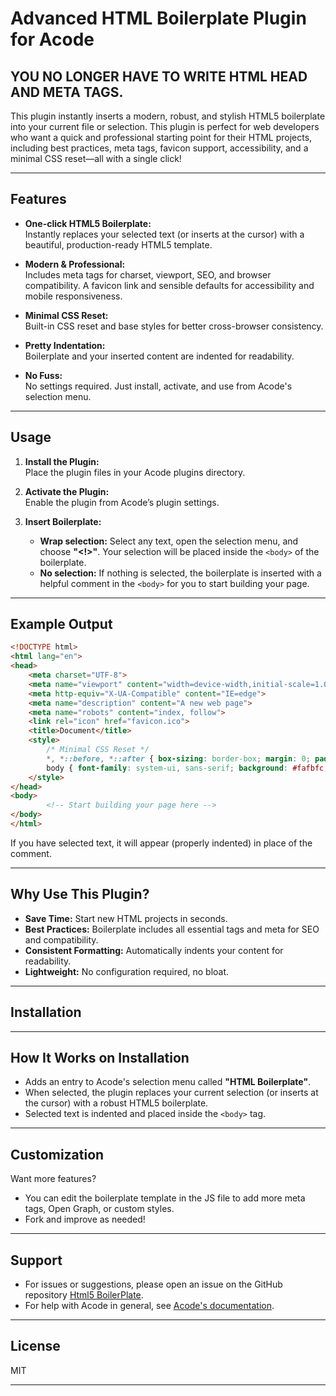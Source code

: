 # Advanced HTML Boilerplate Plugin for Acode

## YOU NO LONGER HAVE TO WRITE HTML HEAD AND META TAGS.

This plugin instantly inserts a modern, robust, and stylish HTML5 boilerplate into your current file or selection. This plugin is perfect for web developers who want a quick and professional starting point for their HTML projects, including best practices, meta tags, favicon support, accessibility, and a minimal CSS reset—all with a single click!

---

## Features

- **One-click HTML5 Boilerplate:**  
  Instantly replaces your selected text (or inserts at the cursor) with a beautiful, production-ready HTML5 template.

- **Modern & Professional:**  
  Includes meta tags for charset, viewport, SEO, and browser compatibility. A favicon link and sensible defaults for accessibility and mobile responsiveness.

- **Minimal CSS Reset:**  
  Built-in CSS reset and base styles for better cross-browser consistency.

- **Pretty Indentation:**  
  Boilerplate and your inserted content are indented for readability.

- **No Fuss:**  
  No settings required. Just install, activate, and use from Acode's selection menu.

---

## Usage

1. **Install the Plugin:**  
   Place the plugin files in your Acode plugins directory.

2. **Activate the Plugin:**  
   Enable the plugin from Acode’s plugin settings.

3. **Insert Boilerplate:**
   - **Wrap selection:** Select any text, open the selection menu, and choose **"<!>"**. Your selection will be placed inside the `<body>` of the boilerplate.
   - **No selection:** If nothing is selected, the boilerplate is inserted with a helpful comment in the `<body>` for you to start building your page.

---

## Example Output

```html
<!DOCTYPE html>
<html lang="en">
<head>
    <meta charset="UTF-8">
    <meta name="viewport" content="width=device-width,initial-scale=1.0">
    <meta http-equiv="X-UA-Compatible" content="IE=edge">
    <meta name="description" content="A new web page">
    <meta name="robots" content="index, follow">
    <link rel="icon" href="favicon.ico">
    <title>Document</title>
    <style>
        /* Minimal CSS Reset */
        *, *::before, *::after { box-sizing: border-box; margin: 0; padding: 0; }
        body { font-family: system-ui, sans-serif; background: #fafbfc; color: #222; min-height: 100vh; line-height: 1.6; }
    </style>
</head>
<body>
        <!-- Start building your page here -->
</body>
</html>
```

If you have selected text, it will appear (properly indented) in place of the comment.

---

## Why Use This Plugin?

- **Save Time:** Start new HTML projects in seconds.
- **Best Practices:** Boilerplate includes all essential tags and meta for SEO and compatibility.
- **Consistent Formatting:** Automatically indents your content for readability.
- **Lightweight:** No configuration required, no bloat.

---

## Installation

---

## How It Works on Installation

- Adds an entry to Acode's selection menu called **"HTML Boilerplate"**.
- When selected, the plugin replaces your current selection (or inserts at the cursor) with a robust HTML5 boilerplate.  
- Selected text is indented and placed inside the `<body>` tag.

---

## Customization

Want more features?  
- You can edit the boilerplate template in the JS file to add more meta tags, Open Graph, or custom styles.
- Fork and improve as needed!

---

## Support

- For issues or suggestions, please open an issue on the GitHub repository [Html5 BoilerPlate](https://github.com/Buids/).
- For help with Acode in general, see [Acode's documentation](https://acode.foxdebug.com/).

---

## License

MIT

---
